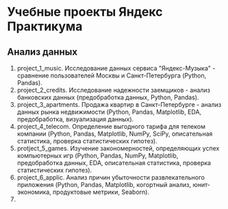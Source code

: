 # Учебные проекты Яндекс Практикума
## Анализ данных

1. project_1_music. Исследование данных сервиса "Яндекс-Музыка" - сравнение пользователей Москвы и Санкт-Петербурга (Python, Pandas).
2. project_2_credits. Исследование надежности заемщиков - анализ банковских данных (предобработка данных, Python, Pandas).
3. project_3_apartments. Продажа квартир в Санкт-Петербурге - анализ данных рынка недвижимости (Python, Pandas, Matplotlib, EDA, предобработка, визуализация данных).
4. project_4_telecom. Определение выгодного тарифа для телеком компании (Python, Pandas, Matplotlib, NumPy, SciPy, описательная статистика, проверка статистических гипотез).
5. protject_5_games. Изучение закономерностей, определяющих успех компьютерных игр (Python, Pandas, NumPy, Matplotlib, предобработка данных, EDA, описательная статистика, проверка статистических гипотез).
6. project_6_applic. Анализ причин убыточности развлекательного приложения (Python, Pandas, Matplotlib, когортный анализ, юнит-экономика, продуктовые метрики, Seaborn).
7. 
